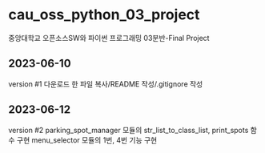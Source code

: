 # cau_oss_python_03_project
중앙대학교 오픈소스SW와 파이썬 프로그래밍 03분반-Final Project

## 2023-06-10
version #1
다운로드 한 파일 복사/README 작성/.gitignore 작성

## 2023-06-12
version #2
parking_spot_manager 모듈의 str_list_to_class_list, print_spots 함수 구현
menu_selector 모듈의 1번, 4번 기능 구현